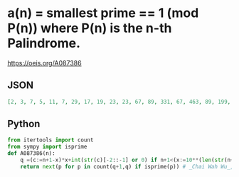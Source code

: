 # a\(n\) \= smallest prime \=\= 1 \(mod P\(n\)\) where P\(n\) is the n\-th Palindrome\.
https://oeis.org/A087386
## JSON
```JSON
[2, 3, 7, 5, 11, 7, 29, 17, 19, 23, 23, 67, 89, 331, 67, 463, 89, 199, 607, 223, 727, 263, 283, 907, 967, 2053, 1087, 383, 607, 1061, 223, 233, 727, 757, 263, 1361, 283, 293, 607, 1879, 647, 1999, 1373, 4943, 727, 1493, 4597, 787, 809, 829, 1697, 1303, 1777]
```
## Python
```Python
from itertools import count
from sympy import isprime
def A087386(n):
    q =(c:=n+1-x)*x+int(str(c)[-2::-1] or 0) if n+1<(x:=10**(len(str(n+1>>1))-1))+(y:=10*x) else (c:=n+1-y)*y+int(str(c)[::-1] or 0)
    return next(p for p in count(q+1,q) if isprime(p)) # _Chai Wah Wu_, Jul 11 2024
```
